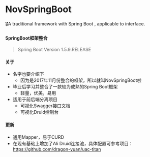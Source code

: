 # NovSpringBoot
🎖A traditional framework with Spring Boot , applicable to interface.

#### SpringBoot框架整合
> Spring Boot Version 1.5.9.RELEASE

#### 关于
- 名字也要介绍下
	- 因为是2017年11月份整合的框架，所以就叫NovSpringBoot啦
- 毕业后学习并整合了一款较为成熟的Spring Boot框架
	- 轻量，优美，易用
- 适用于前后端分离项目
    - 可视化Swagger接口文档
    - 可视化Druid控制台

#### 更新
- 通用Mapper，易于CURD
- 在现有基础上增加了Ali Druid连接池，具体配置可参考项目：https://github.com/dragon-yuan/uac-titan

